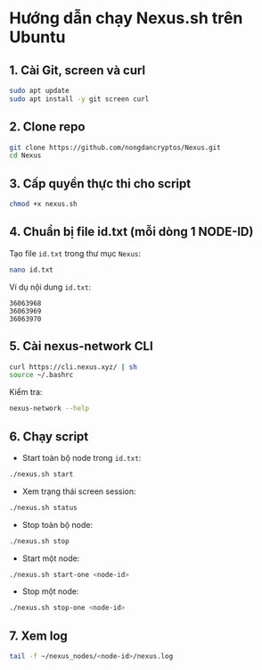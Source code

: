 # Hướng dẫn chạy Nexus.sh trên Ubuntu

## 1. Cài Git, screen và curl
```bash
sudo apt update
sudo apt install -y git screen curl
```

## 2. Clone repo
```bash
git clone https://github.com/nongdancryptos/Nexus.git
cd Nexus
```

## 3. Cấp quyền thực thi cho script
```bash
chmod +x nexus.sh
```

## 4. Chuẩn bị file id.txt (mỗi dòng 1 NODE-ID)
Tạo file `id.txt` trong thư mục `Nexus`:
```bash
nano id.txt
```

Ví dụ nội dung `id.txt`:
```
36063968
36063969
36063970
```

## 5. Cài nexus-network CLI
```bash
curl https://cli.nexus.xyz/ | sh
source ~/.bashrc
```

Kiểm tra:
```bash
nexus-network --help
```

## 6. Chạy script
- Start toàn bộ node trong `id.txt`:
```bash
./nexus.sh start
```
- Xem trạng thái screen session:
```bash
./nexus.sh status
```
- Stop toàn bộ node:
```bash
./nexus.sh stop
```
- Start một node:
```bash
./nexus.sh start-one <node-id>
```
- Stop một node:
```bash
./nexus.sh stop-one <node-id>
```

## 7. Xem log
```bash
tail -f ~/nexus_nodes/<node-id>/nexus.log
```
